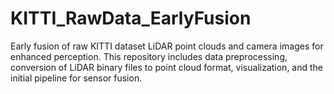 # KITTI_RawData_EarlyFusion
Early fusion of raw KITTI dataset LiDAR point clouds and camera images for enhanced perception. This repository includes data preprocessing, conversion of LiDAR binary files to point cloud format, visualization, and the initial pipeline for sensor fusion.
